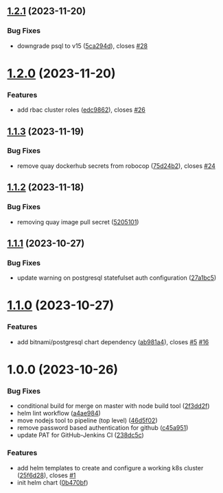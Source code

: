 ## [1.2.1](https://github.com/csye7125-fall2023-group05/webapp-helm-chart/compare/v1.2.0...v1.2.1) (2023-11-20)


### Bug Fixes

* downgrade psql to v15 ([5ca294d](https://github.com/csye7125-fall2023-group05/webapp-helm-chart/commit/5ca294de4c1a4a89ef22d3162ec43492bb65238a)), closes [#28](https://github.com/csye7125-fall2023-group05/webapp-helm-chart/issues/28)

# [1.2.0](https://github.com/csye7125-fall2023-group05/webapp-helm-chart/compare/v1.1.3...v1.2.0) (2023-11-20)


### Features

* add rbac cluster roles ([edc9862](https://github.com/csye7125-fall2023-group05/webapp-helm-chart/commit/edc98621184b94cf8c875f87ce4c420a16d7d57c)), closes [#26](https://github.com/csye7125-fall2023-group05/webapp-helm-chart/issues/26)

## [1.1.3](https://github.com/csye7125-fall2023-group05/webapp-helm-chart/compare/v1.1.2...v1.1.3) (2023-11-19)


### Bug Fixes

* remove quay dockerhub secrets from robocop ([75d24b2](https://github.com/csye7125-fall2023-group05/webapp-helm-chart/commit/75d24b29459e422c95733a2a66e956790600a34b)), closes [#24](https://github.com/csye7125-fall2023-group05/webapp-helm-chart/issues/24)

## [1.1.2](https://github.com/csye7125-fall2023-group05/webapp-helm-chart/compare/v1.1.1...v1.1.2) (2023-11-18)


### Bug Fixes

* removing quay image pull secret ([5205101](https://github.com/csye7125-fall2023-group05/webapp-helm-chart/commit/5205101e72ddfd550534375f81ce0bf8fc83afa5))

## [1.1.1](https://github.com/csye7125-fall2023-group05/webapp-helm-chart/compare/v1.1.0...v1.1.1) (2023-10-27)


### Bug Fixes

* update warning on postgresql statefulset auth configuration ([27a1bc5](https://github.com/csye7125-fall2023-group05/webapp-helm-chart/commit/27a1bc5f1612b466a9259a9d4afa7fbdd31203ad))

# [1.1.0](https://github.com/csye7125-fall2023-group05/webapp-helm-chart/compare/v1.0.0...v1.1.0) (2023-10-27)


### Features

* add bitnami/postgresql chart dependency ([ab981a4](https://github.com/csye7125-fall2023-group05/webapp-helm-chart/commit/ab981a49e6f7813bd7965fd419a95781e8911546)), closes [#5](https://github.com/csye7125-fall2023-group05/webapp-helm-chart/issues/5) [#16](https://github.com/csye7125-fall2023-group05/webapp-helm-chart/issues/16)

# 1.0.0 (2023-10-26)


### Bug Fixes

* conditional build for merge on master with node build tool ([2f3dd2f](https://github.com/csye7125-fall2023-group05/webapp-helm-chart/commit/2f3dd2f92e69412751f4ccbad1921fceab80cbc9))
* helm lint workflow ([a4ae984](https://github.com/csye7125-fall2023-group05/webapp-helm-chart/commit/a4ae9844eef0746409960d9e9060c83f9e091901))
* move nodejs tool to pipeline (top level) ([46d5f02](https://github.com/csye7125-fall2023-group05/webapp-helm-chart/commit/46d5f026af35cf405262004ecb57a23346d5dc3a))
* remove password based authentication for github ([c45a951](https://github.com/csye7125-fall2023-group05/webapp-helm-chart/commit/c45a951973ba9201a2856c16dbee6aaec2196786))
* update PAT for GitHub-Jenkins CI ([238dc5c](https://github.com/csye7125-fall2023-group05/webapp-helm-chart/commit/238dc5ceb481cfbcd991aaf8b9f47e84119cec94))


### Features

* add helm templates to create and configure a working k8s cluster ([25f6d28](https://github.com/csye7125-fall2023-group05/webapp-helm-chart/commit/25f6d28788c1f0b7de991ffd7590807df9016f63)), closes [#1](https://github.com/csye7125-fall2023-group05/webapp-helm-chart/issues/1)
* init helm chart ([0b470bf](https://github.com/csye7125-fall2023-group05/webapp-helm-chart/commit/0b470bf9299868b42fb796084a7b579fc431511d))
